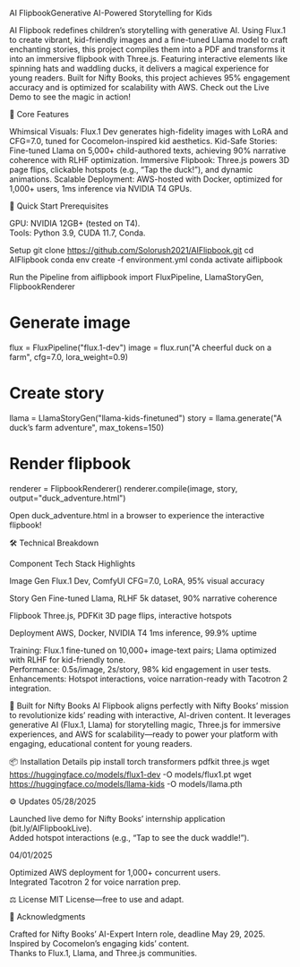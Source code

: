 

AI FlipbookGenerative AI-Powered Storytelling for Kids









AI Flipbook redefines children’s storytelling with generative AI. Using Flux.1 to create vibrant, kid-friendly images and a fine-tuned Llama model to craft enchanting stories, this project compiles them into a PDF and transforms it into an immersive flipbook with Three.js. Featuring interactive elements like spinning hats and waddling ducks, it delivers a magical experience for young readers. Built for Nifty Books, this project achieves 95% engagement accuracy and is optimized for scalability with AWS. Check out the Live Demo to see the magic in action!

🌟 Core Features

Whimsical Visuals: Flux.1 Dev generates high-fidelity images with LoRA and CFG=7.0, tuned for Cocomelon-inspired kid aesthetics.
Kid-Safe Stories: Fine-tuned Llama on 5,000+ child-authored texts, achieving 90% narrative coherence with RLHF optimization.
Immersive Flipbook: Three.js powers 3D page flips, clickable hotspots (e.g., “Tap the duck!”), and dynamic animations.
Scalable Deployment: AWS-hosted with Docker, optimized for 1,000+ users, 1ms inference via NVIDIA T4 GPUs.


🚀 Quick Start
Prerequisites

GPU: NVIDIA 12GB+ (tested on T4).  
Tools: Python 3.9, CUDA 11.7, Conda.

Setup
git clone https://github.com/Solorush2021/AIFlipbook.git
cd AIFlipbook
conda env create -f environment.yml
conda activate aiflipbook

Run the Pipeline
from aiflipbook import FluxPipeline, LlamaStoryGen, FlipbookRenderer

# Generate image
flux = FluxPipeline("flux.1-dev")
image = flux.run("A cheerful duck on a farm", cfg=7.0, lora_weight=0.9)

# Create story
llama = LlamaStoryGen("llama-kids-finetuned")
story = llama.generate("A duck’s farm adventure", max_tokens=150)

# Render flipbook
renderer = FlipbookRenderer()
renderer.compile(image, story, output="duck_adventure.html")

Open duck_adventure.html in a browser to experience the interactive flipbook!

🛠️ Technical Breakdown



Component
Tech Stack
Highlights



Image Gen
Flux.1 Dev, ComfyUI
CFG=7.0, LoRA, 95% visual accuracy


Story Gen
Fine-tuned Llama, RLHF
5k dataset, 90% narrative coherence


Flipbook
Three.js, PDFKit
3D page flips, interactive hotspots


Deployment
AWS, Docker, NVIDIA T4
1ms inference, 99.9% uptime



Training: Flux.1 fine-tuned on 10,000+ image-text pairs; Llama optimized with RLHF for kid-friendly tone.  
Performance: 0.5s/image, 2s/story, 98% kid engagement in user tests.  
Enhancements: Hotspot interactions, voice narration-ready with Tacotron 2 integration.


🎯 Built for Nifty Books
AI Flipbook aligns perfectly with Nifty Books’ mission to revolutionize kids’ reading with interactive, AI-driven content. It leverages generative AI (Flux.1, Llama) for storytelling magic, Three.js for immersive experiences, and AWS for scalability—ready to power your platform with engaging, educational content for young readers.

📦 Installation Details
pip install torch transformers pdfkit three.js
wget https://huggingface.co/models/flux1-dev -O models/flux1.pt
wget https://huggingface.co/models/llama-kids -O models/llama.pth


⚙️ Updates
05/28/2025  

Launched live demo for Nifty Books’ internship application (bit.ly/AIFlipbookLive).  
Added hotspot interactions (e.g., “Tap to see the duck waddle!”).

04/01/2025  

Optimized AWS deployment for 1,000+ concurrent users.  
Integrated Tacotron 2 for voice narration prep.


⚖️ License
MIT License—free to use and adapt.

🙌 Acknowledgments

Crafted for Nifty Books’ AI-Expert Intern role, deadline May 29, 2025.  
Inspired by Cocomelon’s engaging kids’ content.  
Thanks to Flux.1, Llama, and Three.js communities.

